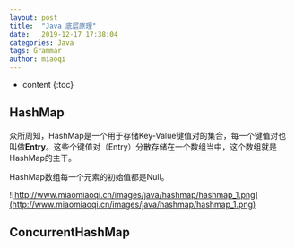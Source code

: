 ```yaml
---
layout: post
title:  "Java 底层原理"
date:   2019-12-17 17:38:04
categories: Java
tags: Grammar
author: miaoqi
---
```


* content
{:toc}
## HashMap

众所周知，HashMap是一个用于存储Key-Value键值对的集合，每一个键值对也叫做**Entry**。这些个键值对（Entry）分散存储在一个数组当中，这个数组就是HashMap的主干。

HashMap数组每一个元素的初始值都是Null。

![http://www.miaomiaoqi.cn/images/java/hashmap/hashmap_1.png](http://www.miaomiaoqi.cn/images/java/hashmap/hashmap_1.png)

## ConcurrentHashMap